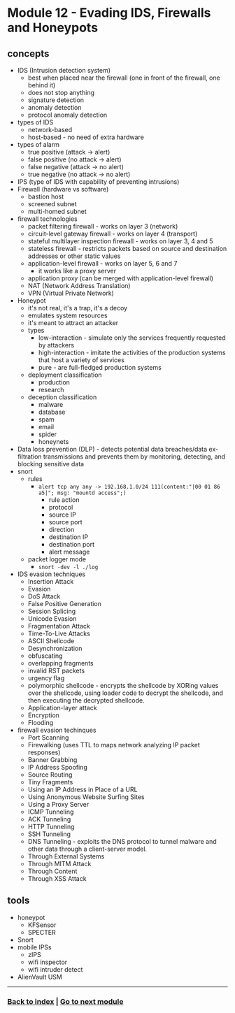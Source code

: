 # Module 12 - Evading IDS, Firewalls and Honeypots

## concepts
- IDS (Intrusion detection system)
    - best when placed near the firewall (one in front of the firewall, one behind it)
    - does not stop anything
    - signature detection
    - anomaly detection
    - protocol anomaly detection
- types of IDS
    - network-based
    - host-based - no need of extra hardware
- types of alarm
    - true positive (attack -> alert)
    - false positive (no attack -> alert)
    - false negative (attack -> no alert)
    - true negative (no attack -> no alert)
- IPS (type of IDS with capability of preventing intrusions)
- Firewall (hardware vs software)
    - bastion host
    - screened subnet
    - multi-homed subnet
- firewall technologies
    - packet filtering firewall - works on layer 3 (network)
    - circuit-level gateway firewall - works on layer 4 (transport)
    - stateful multilayer inspection firewall - works on layer 3, 4 and 5
    - stateless firewall - restricts packets based on source and destination addresses or other static values
    - application-level firewall - works on layer 5, 6 and 7
        - it works like a proxy server
    - application proxy (can be merged with application-level firewall)
    - NAT (Network Address Translation)
    - VPN (Virtual Private Network)
- Honeypot
    - it's not real, it's a trap, it's a decoy
    - emulates system resources
    - it's meant to attract an attacker
    - types
        - low-interaction - simulate only the services frequently requested by attackers
        - high-interaction - imitate the activities of the production systems that host a variety of services
        - pure - are full-fledged production systems
    - deployment classification
        - production
        - research
    - deception classification
        - malware
        - database
        - spam
        - email
        - spider
        - honeynets
- Data loss prevention (DLP) - detects potential data breaches/data ex-filtration transmissions and prevents them by monitoring, detecting, and blocking sensitive data
- snort
    - rules
        - `alert tcp any any -> 192.168.1.0/24 111(content:"|00 01 86 a5|"; msg: "mountd access";)`
            - rule action
            - protocol
            - source IP
            - source port
            - direction
            - destination IP
            - destination port
            - alert message
    - packet logger mode
        - `snort -dev -l ./log`
- IDS evasion techniques
    - Insertion Attack
    - Evasion
    - DoS Attack
    - False Positive Generation
    - Session Splicing
    - Unicode Evasion
    - Fragmentation Attack
    - Time-To-Live Attacks
    - ASCII Shellcode
    - Desynchronization
    - obfuscating
    - overlapping fragments
    - invalid RST packets
    - urgency flag
    - polymorphic shellcode - encrypts the shellcode by XORing values over the shellcode, using loader code to decrypt the shellcode, and then executing the decrypted shellcode.
    - Application-layer attack
    - Encryption
    - Flooding
- firewall evasion techinques
    - Port Scanning
    - Firewalking (uses TTL to maps network analyzing IP packet responses)
    - Banner Grabbing
    - IP Address Spoofing
    - Source Routing
    - Tiny Fragments
    - Using an IP Address in Place of a URL
    - Using Anonymous Website Surfing Sites
    - Using a Proxy Server
    - ICMP Tunneling
    - ACK Tunneling
    - HTTP Tunneling
    - SSH Tunneling
    - DNS Tunneling - exploits the DNS protocol to tunnel malware and other data through a client-server model.
    - Through External Systems
    - Through MITM Attack
    - Through Content
    - Through XSS Attack
## tools
- honeypot
    - KFSensor
    - SPECTER
- Snort
- mobile IPSs
    - zIPS
    - wifi inspector
    - wifi intruder detect
- AlienVault USM

---
### [Back to index](../README.md) | [Go to next module](13.md)